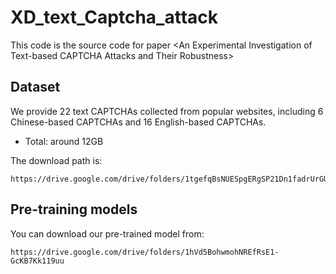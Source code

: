 # XD_text_Captcha_attack
 This code is the source code for paper \<An Experimental Investigation of Text-based CAPTCHA Attacks and Their Robustness\>

## Dataset
We provide 22 text CAPTCHAs collected from popular websites, including 6 Chinese-based CAPTCHAs and 16 English-based CAPTCHAs.

* Total: around 12GB

The download path is:

```
https://drive.google.com/drive/folders/1tgefqBsNUESpgERgSP21Dn1fadrUrGUf
```

## Pre-training models
You can download our pre-trained model from:
```
https://drive.google.com/drive/folders/1hVd5BohwmohNREfRsE1-GcKB7Kk119uu
```
